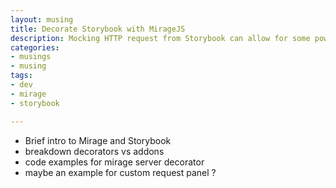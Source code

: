 ```yaml
---
layout: musing
title: Decorate Storybook with MirageJS
description: Mocking HTTP request from Storybook can allow for some powerful prototyping capabilities, and I've found MirageJS to be a brilliant tool in that regard.
categories:
- musings
- musing
tags:
- dev
- mirage
- storybook

---
```


- Brief intro to Mirage and Storybook
- breakdown decorators vs addons
- code examples for mirage server decorator
- maybe an example for custom request panel ?